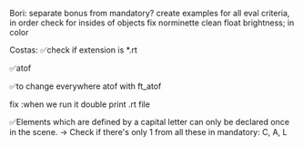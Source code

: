 Bori:
separate bonus from mandatory?
create examples for all eval criteria, in order
check for insides of objects
fix norminette
clean 	float			brightness; in color


Costas:
✅check if extension is *.rt

✅atof

✅to change everywhere atof with ft_atof

fix :when we run it double print .rt file

✅Elements which are defined by a capital letter can only be declared once in
the scene. -> Check if there's only 1 from all these in mandatory: C, A, L 
